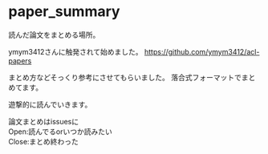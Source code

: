# paper_summary
読んだ論文をまとめる場所。

ymym3412さんに触発されて始めました。
https://github.com/ymym3412/acl-papers

まとめ方などそっくり参考にさせてもらいました。
落合式フォーマットでまとめてます。

遊撃的に読んでいきます。


論文まとめはissuesに  
Open:読んでるorいつか読みたい  
Close:まとめ終わった
